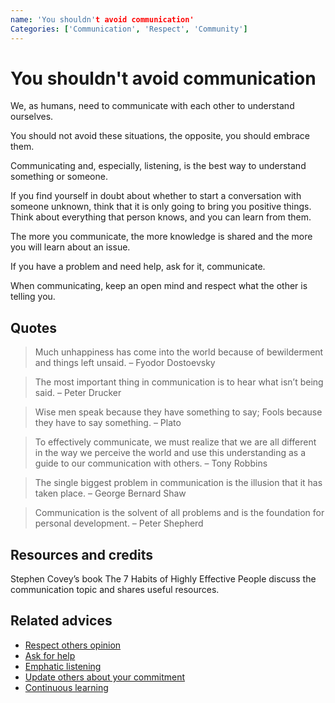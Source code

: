 ```yaml
---
name: 'You shouldn't avoid communication'
Categories: ['Communication', 'Respect', 'Community']
---
```

# You shouldn't avoid communication

We, as humans, need to communicate with each other to understand ourselves.

You should not avoid these situations, the opposite, you should embrace them.

Communicating and, especially, listening, is the best way to understand something or someone.

If you find yourself in doubt about whether to start a conversation with someone unknown, think that it is only going to bring you positive things. Think about everything that person knows, and you can learn from them.

The more you communicate, the more knowledge is shared and the more you will learn about an issue.

If you have a problem and need help, ask for it, communicate.

When communicating, keep an open mind and respect what the other is telling you.

## Quotes

> Much unhappiness has come into the world because of bewilderment and things left unsaid. – Fyodor Dostoevsky

> The most important thing in communication is to hear what isn’t being said. – Peter Drucker

> Wise men speak because they have something to say; Fools because they have to say something. – Plato

> To effectively communicate, we must realize that we are all different in the way we perceive the world and use this understanding as a guide to our communication with others. – Tony Robbins

> The single biggest problem in communication is the illusion that it has taken place. – George Bernard Shaw

> Communication is the solvent of all problems and is the foundation for personal development. – Peter Shepherd

## Resources and credits

Stephen Covey’s book The 7 Habits of Highly Effective People discuss the communication topic and shares useful resources.

## Related advices

- [Respect others opinion](../Respect%20others%20opinion/index.md)
- [Ask for help](../Ask%20for%20help/index.md)
- [Emphatic listening](../Emphathic%20listening/index.md)
- [Update others about your commitment](../Update%20others%20about%20your%20commitment/index.md)
- [Continuous learning](../Continuous%20learning/index.md)
